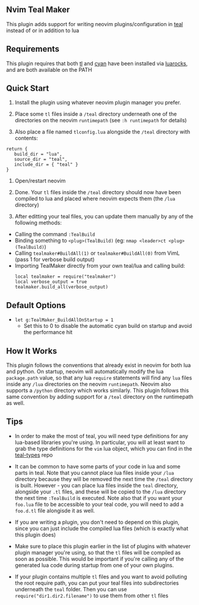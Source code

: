 
## Nvim Teal Maker

This plugin adds support for writing neovim plugins/configuration in [teal](https://github.com/teal-language/tl) instead of or in addition to lua

## Requirements

This plugin requires that both [tl](https://github.com/teal-language/tl) and [cyan](https://github.com/teal-language/cyan) have been installed via [luarocks](https://luarocks.org/), and are both available on the PATH

## Quick Start

1. Install the plugin using whatever neovim plugin manager you prefer.

1. Place some `tl` files inside a `/teal` directory underneath one of the directories on the neovim `runtimepath` (see `:h runtimepath` for details)

1. Also place a file named `tlconfig.lua` alongside the `/teal` directory with contents:

  ```
  return {
     build_dir = "lua",
     source_dir = "teal",
     include_dir = { "teal" }
  }
  ```

1. Open/restart neovim

1. Done.  Your `tl` files inside the `/teal` directory should now have been compiled to lua and placed where neovim expects them (the `/lua` directory)

1. After editting your teal files, you can update them manually by any of the following methods:

  * Calling the command `:TealBuild`
  * Binding something to `<plug>(TealBuild)` (eg: `nmap <leader>ct <plug>(TealBuild)`)
  * Calling `tealmaker#BuildAll(1)` or `tealmaker#BuildAll(0)` from VimL (pass 1 for verbose build output)
  * Importing TealMaker directly from your own teal/lua and calling build:
      ```
      local tealmaker = require("tealmaker")
      local verbose_output = true
      tealmaker.build_all(verbose_output)
      ```

## Default Options

* `let g:TealMaker_BuildAllOnStartup = 1`
    * Set this to 0 to disable the automatic cyan build on startup and avoid the performance hit

## How It Works

This plugin follows the conventions that already exist in neovim for both lua and python. On startup, neovim will automatically modify the lua `package.path` value, so that any lua `require` statements will find any `lua` files inside any `/lua` directories on the neovim `runtimepath`.  Neovim also supports a `/python` directory which works similarly.  This plugin follows this same convention by adding support for a `/teal` directory on the runtimepath as well.

## Tips

* In order to make the most of teal, you will need type definitions for any lua-based libraries you're using.  In particular, you will at least want to grab the type definitions for the `vim` lua object, which you can find in the [teal-types](https://github.com/teal-language/teal-types) repo

* It can be common to have some parts of your code in lua and some parts in teal.  Note that you cannot place lua files inside your `/lua` directory because they will be removed the next time the `/teal` directory is built.  However - you can place lua files inside the `teal` directory, alongside your `.tl` files, and these will be copied to the `/lua` directory the next time `:TealBuild` is executed.  Note also that if you want your `foo.lua` file to be accessible to your teal code, you will need to add a `foo.d.tl` file alongisde it as well.

* If you are writing a plugin, you don't need to depend on this plugin, since you can just include the compiled lua files (which is exactly what this plugin does)

* Make sure to place this plugin earlier in the list of plugins with whatever plugin manager you're using, so that the `tl` files will be compiled as soon as possible.  This would be important if you're calling any of the generated lua code during startup from one of your own plugins.

* If your plugin contains multiple `tl` files and you want to avoid polluting the root require path, you can put your teal files into subdirectories underneath the `teal` folder.  Then you can use `require("dir1.dir2.filename")` to use them from other `tl` files

